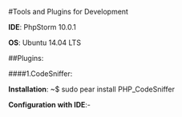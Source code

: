 #Tools and Plugins for Development

**IDE**: PhpStorm 10.0.1

**OS**: Ubuntu 14.04 LTS

##Plugins:

####1.CodeSniffer:

**Installation**: ~$ sudo pear install PHP_CodeSniffer

**Configuration with IDE**:-
